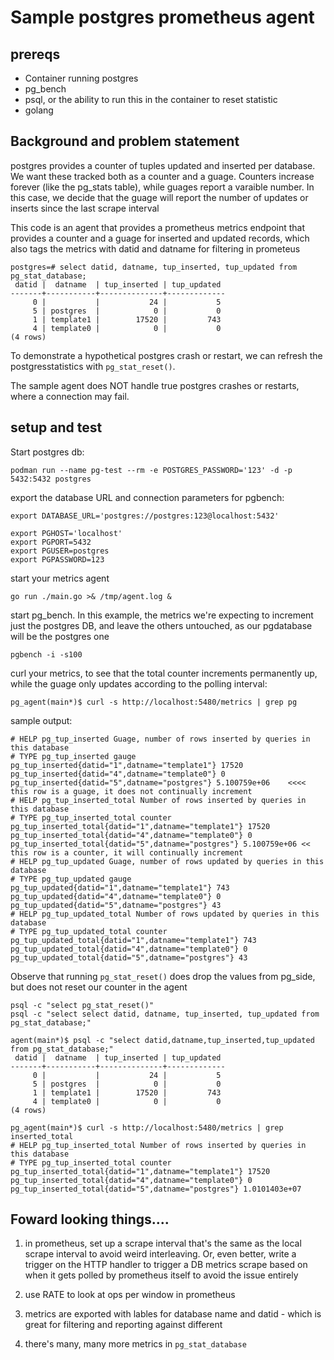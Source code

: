 # Sample postgres prometheus agent

## prereqs

- Container running postgres
- pg_bench
- psql, or the ability to run this in the container to reset statistic
- golang

## Background and problem statement

postgres provides a counter of tuples updated and inserted per database. We want these tracked both as a counter and a guage.
Counters increase forever (like the pg_stats table), while guages report a varaible number. In this case, we decide that the guage will report the number of updates or inserts since the last scrape interval


This code is an agent that provides a prometheus metrics endpoint that provides a counter and a guage for inserted and updated records, which also tags the metrics with datid and datname for filtering in prometeus

```
postgres=# select datid, datname, tup_inserted, tup_updated from pg_stat_database;
 datid |  datname  | tup_inserted | tup_updated
-------+-----------+--------------+-------------
     0 |           |           24 |           5
     5 | postgres  |            0 |           0
     1 | template1 |        17520 |         743
     4 | template0 |            0 |           0
(4 rows)
```

To demonstrate a hypothetical postgres crash or restart, we can refresh the postgresstatistics with `pg_stat_reset()`.

The sample agent does NOT handle true postgres crashes or restarts, where a connection may fail.



## setup and test


Start postgres db:

```
podman run --name pg-test --rm -e POSTGRES_PASSWORD='123' -d -p 5432:5432 postgres
```

export the database URL and connection parameters for pgbench:

```
export DATABASE_URL='postgres://postgres:123@localhost:5432'

export PGHOST='localhost'
export PGPORT=5432
export PGUSER=postgres
export PGPASSWORD=123
```

start your metrics agent

```
go run ./main.go >& /tmp/agent.log &
```

start pg_bench. In this example, the metrics we're expecting to increment just the postgres DB, and leave the others untouched, as our pgdatabase will be the postgres one

```
pgbench -i -s100
```


curl your metrics, to see that the total counter increments permanently up, while the guage only updates according to the polling interval:

```
pg_agent(main*)$ curl -s http://localhost:5480/metrics | grep pg
```

sample output:
```
# HELP pg_tup_inserted Guage, number of rows inserted by queries in this database
# TYPE pg_tup_inserted gauge
pg_tup_inserted{datid="1",datname="template1"} 17520
pg_tup_inserted{datid="4",datname="template0"} 0
pg_tup_inserted{datid="5",datname="postgres"} 5.100759e+06    <<<< this row is a guage, it does not continually increment
# HELP pg_tup_inserted_total Number of rows inserted by queries in this database
# TYPE pg_tup_inserted_total counter
pg_tup_inserted_total{datid="1",datname="template1"} 17520
pg_tup_inserted_total{datid="4",datname="template0"} 0
pg_tup_inserted_total{datid="5",datname="postgres"} 5.100759e+06 << this row is a counter, it will continually increment
# HELP pg_tup_updated Guage, number of rows updated by queries in this database
# TYPE pg_tup_updated gauge
pg_tup_updated{datid="1",datname="template1"} 743
pg_tup_updated{datid="4",datname="template0"} 0
pg_tup_updated{datid="5",datname="postgres"} 43
# HELP pg_tup_updated_total Number of rows updated by queries in this database
# TYPE pg_tup_updated_total counter
pg_tup_updated_total{datid="1",datname="template1"} 743
pg_tup_updated_total{datid="4",datname="template0"} 0
pg_tup_updated_total{datid="5",datname="postgres"} 43

```

Observe that running `pg_stat_reset()` does drop the values from pg_side, but does not reset our counter in the agent

```
psql -c "select pg_stat_reset()"
psql -c "select select datid, datname, tup_inserted, tup_updated from pg_stat_database;"

agent(main*)$ psql -c "select datid,datname,tup_inserted,tup_updated from pg_stat_database;"
 datid |  datname  | tup_inserted | tup_updated 
-------+-----------+--------------+-------------
     0 |           |           24 |           5
     5 | postgres  |            0 |           0
     1 | template1 |        17520 |         743
     4 | template0 |            0 |           0
(4 rows)

pg_agent(main*)$ curl -s http://localhost:5480/metrics | grep inserted_total
# HELP pg_tup_inserted_total Number of rows inserted by queries in this database
# TYPE pg_tup_inserted_total counter
pg_tup_inserted_total{datid="1",datname="template1"} 17520
pg_tup_inserted_total{datid="4",datname="template0"} 0
pg_tup_inserted_total{datid="5",datname="postgres"} 1.0101403e+07

```

## Foward looking things....


1) in prometheus, set up a scrape interval that's the same as the local scrape interval to avoid weird interleaving. Or, even better, write a trigger on the HTTP handler to trigger a DB metrics scrape based on when it gets polled by prometheus itself to avoid the issue entirely

2) use RATE to look at ops per window in prometheus

3) metrics are exported with lables for database name and datid - which is great for filtering and reporting against different 

4) there's many, many more metrics in `pg_stat_database`
